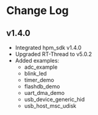 # Change Log

## v1.4.0
- Integrated hpm_sdk v1.4.0
- Upgraded RT-Thread to v5.0.2
- Added examples:
  - adc_example
  - blink_led
  - timer_demo
  - flashdb_demo
  - uart_dma_demo
  - usb_device_generic_hid
  - usb_host_msc_udisk